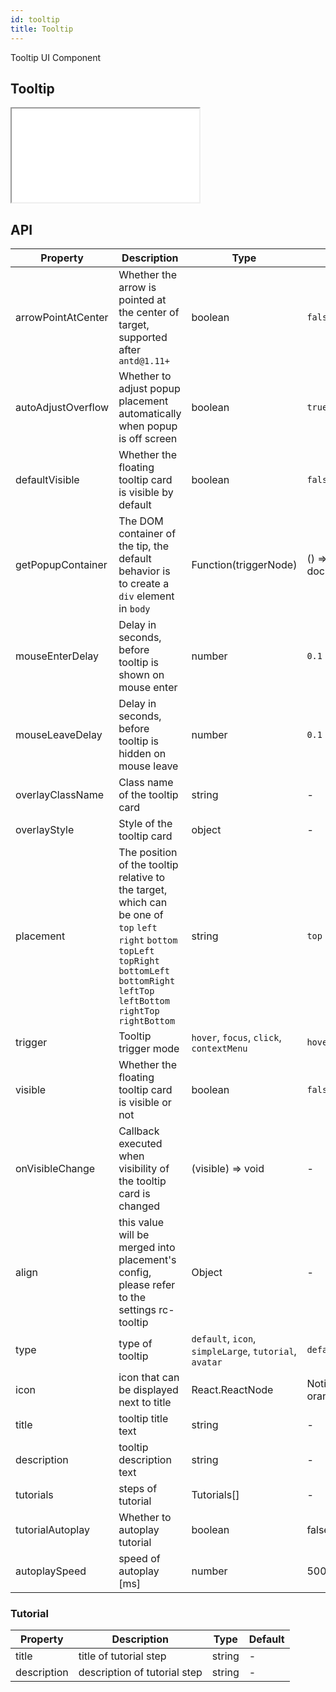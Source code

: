```yaml
---
id: tooltip
title: Tooltip
---
```


Tooltip UI Component

## Tooltip

<iframe src="/storybook-static/iframe.html?id=components-tooltip--default"></iframe>

## API

| Property           | Description                                                                                                                                                                                           | Type                                                   | Default                    |
| ------------------ | ----------------------------------------------------------------------------------------------------------------------------------------------------------------------------------------------------- | ----------------------------------------               | -------------------        |
| arrowPointAtCenter | Whether the arrow is pointed at the center of target, supported after `antd@1.11+`                                                                                                                    | boolean                                                | `false`                    |
| autoAdjustOverflow | Whether to adjust popup placement automatically when popup is off screen                                                                                                                              | boolean                                                | `true`                     |
| defaultVisible     | Whether the floating tooltip card is visible by default                                                                                                                                               | boolean                                                | `false`                    |
| getPopupContainer  | The DOM container of the tip, the default behavior is to create a `div` element in `body`                                                                                                             | Function(triggerNode)                                  | () => document.body        |
| mouseEnterDelay    | Delay in seconds, before tooltip is shown on mouse enter                                                                                                                                              | number                                                 | `0.1`                      |
| mouseLeaveDelay    | Delay in seconds, before tooltip is hidden on mouse leave                                                                                                                                             | number                                                 | `0.1`                      |
| overlayClassName   | Class name of the tooltip card                                                                                                                                                                        | string                                                 | -                          |
| overlayStyle       | Style of the tooltip card                                                                                                                                                                             | object                                                 | -                          |
| placement          | The position of the tooltip relative to the target, which can be one of `top` `left` `right` `bottom` `topLeft` `topRight` `bottomLeft` `bottomRight` `leftTop` `leftBottom` `rightTop` `rightBottom` | string                                                 | `top`                      |
| trigger            | Tooltip trigger mode                                                                                                                                                                                  | `hover`, `focus`, `click`, `contextMenu`               | `hover`                    |
| visible            | Whether the floating tooltip card is visible or not                                                                                                                                                   | boolean                                                | `false`                    |
| onVisibleChange    | Callback executed when visibility of the tooltip card is changed                                                                                                                                      | (visible) => void                                      | -                          |
| align              | this value will be merged into placement's config, please refer to the settings rc-tooltip                                                                                                            | Object                                                 | -                          |
| type               | type of tooltip                                                                                                                                                                                       | `default`, `icon`, `simpleLarge`, `tutorial`, `avatar` | `default`                  |
| icon               | icon that can be displayed next to title                                                                                                                                                              | React.ReactNode                                        | NotificationsM, orange-500 |
| title              | tooltip title text                                                                                                                                                                                    | string                                                 | -                          |
| description        | tooltip description text                                                                                                                                                                              | string                                                 | -                          |
| tutorials          | steps of tutorial                                                                                                                                                                                     | Tutorials[]                                            | -                          |
| tutorialAutoplay   | Whether to autoplay tutorial                                                                                                                                                                          | boolean                                                | false                      |
| autoplaySpeed      | speed of autoplay [ms]                                                                                                                                                                                | number                                                 | 5000                       |


### Tutorial

| Property           | Description                       | Type           | Default             |
| ------------------ | --------------------------------- | -------------- | ------------------- |
| title              | title of tutorial step            | string         | -                   |
| description        | description of tutorial step      | string         | -                   |
